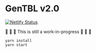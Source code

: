 # GenTBL v2.0

[![Netlify Status](https://api.netlify.com/api/v1/badges/e99c425b-4a0a-4a2d-8ded-e0cf3bdd3bec/deploy-status)](https://app.netlify.com/sites/regal-moonbeam-3dfa66/deploys)

🚧 🚧 🚧 This is still a work-in-progress 🚧 🚧 🚧

```text
yarn install
yarn start
```
